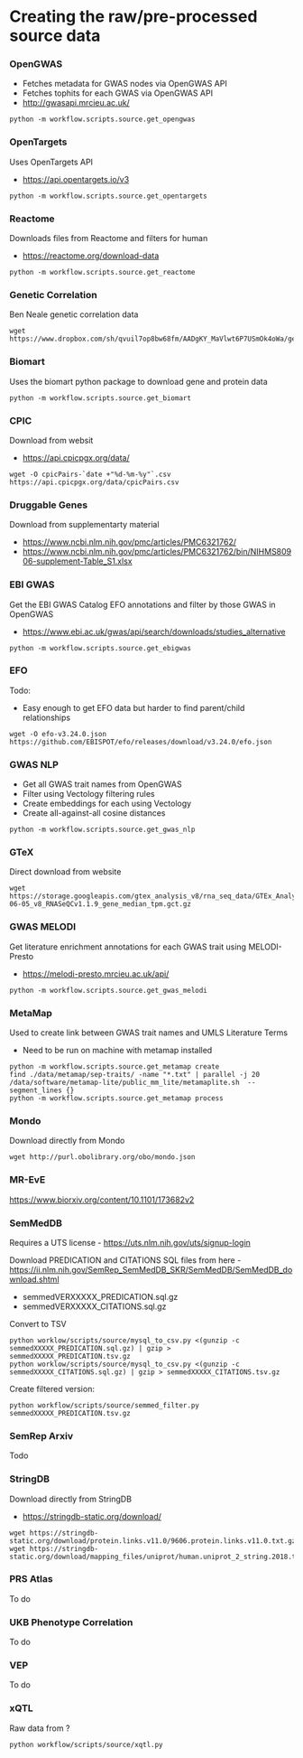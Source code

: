# Creating the raw/pre-processed source data

### OpenGWAS

- Fetches metadata for GWAS nodes via OpenGWAS API
- Fetches tophits for each GWAS via OpenGWAS API
- http://gwasapi.mrcieu.ac.uk/

```
python -m workflow.scripts.source.get_opengwas
```

### OpenTargets

Uses OpenTargets API

- https://api.opentargets.io/v3

```
python -m workflow.scripts.source.get_opentargets
```

### Reactome

Downloads files from Reactome and filters for human
- https://reactome.org/download-data

```
python -m workflow.scripts.source.get_reactome
```

### Genetic Correlation

Ben Neale genetic correlation data

```
wget https://www.dropbox.com/sh/qvuil7op8bw68fm/AADgKY_MaVlwt6P7USmOk4oWa/geno_correlation.r2.gz
```

### Biomart

Uses the biomart python package to download gene and protein data

```
python -m workflow.scripts.source.get_biomart
```

### CPIC

Download from websit
- https://api.cpicpgx.org/data/

```
wget -O cpicPairs-`date +"%d-%m-%y"`.csv https://api.cpicpgx.org/data/cpicPairs.csv
```

### Druggable Genes

Download from supplementarty material
- https://www.ncbi.nlm.nih.gov/pmc/articles/PMC6321762/
- https://www.ncbi.nlm.nih.gov/pmc/articles/PMC6321762/bin/NIHMS80906-supplement-Table_S1.xlsx

### EBI GWAS

Get the EBI GWAS Catalog EFO annotations and filter by those GWAS in OpenGWAS
- https://www.ebi.ac.uk/gwas/api/search/downloads/studies_alternative

```
python -m workflow.scripts.source.get_ebigwas
```

### EFO

Todo:
- Easy enough to get EFO data but harder to find parent/child relationships

```
wget -O efo-v3.24.0.json https://github.com/EBISPOT/efo/releases/download/v3.24.0/efo.json
```

### GWAS NLP

- Get all GWAS trait names from OpenGWAS
- Filter using Vectology filtering rules
- Create embeddings for each using Vectology
- Create all-against-all cosine distances

```
python -m workflow.scripts.source.get_gwas_nlp
```

### GTeX

Direct download from website

```
wget https://storage.googleapis.com/gtex_analysis_v8/rna_seq_data/GTEx_Analysis_2017-06-05_v8_RNASeQCv1.1.9_gene_median_tpm.gct.gz
```

### GWAS MELODI

Get literature enrichment annotations for each GWAS trait using MELODI-Presto
- https://melodi-presto.mrcieu.ac.uk/api/

```
python -m workflow.scripts.source.get_gwas_melodi
```

### MetaMap

Used to create link between GWAS trait names and UMLS Literature Terms

- Need to be run on machine with metamap installed

```
python -m workflow.scripts.source.get_metamap create
find ./data/metamap/sep-traits/ -name "*.txt" | parallel -j 20 /data/software/metamap-lite/public_mm_lite/metamaplite.sh  --segment_lines {}
python -m workflow.scripts.source.get_metamap process
```

### Mondo

Download directly from Mondo 

```
wget http://purl.obolibrary.org/obo/mondo.json
```

### MR-EvE

https://www.biorxiv.org/content/10.1101/173682v2

### SemMedDB

Requires a UTS license - https://uts.nlm.nih.gov/uts/signup-login

Download PREDICATION and CITATIONS SQL files from here - https://ii.nlm.nih.gov/SemRep_SemMedDB_SKR/SemMedDB/SemMedDB_download.shtml
- semmedVERXXXXX_PREDICATION.sql.gz
- semmedVERXXXXX_CITATIONS.sql.gz

Convert to TSV

```
python worklow/scripts/source/mysql_to_csv.py <(gunzip -c semmedXXXXX_PREDICATION.sql.gz) | gzip > semmedXXXXX_PREDICATION.tsv.gz
python worklow/scripts/source/mysql_to_csv.py <(gunzip -c semmedXXXXX_CITATIONS.sql.gz) | gzip > semmedXXXXX_CITATIONS.tsv.gz
```

Create filtered version:

```
python workflow/scripts/source/semmed_filter.py semmedXXXXX_PREDICATION.tsv.gz
```

### SemRep Arxiv

Todo

### StringDB

Download directly from StringDB
- https://stringdb-static.org/download/

```
wget https://stringdb-static.org/download/protein.links.v11.0/9606.protein.links.v11.0.txt.gz
wget https://stringdb-static.org/download/mapping_files/uniprot/human.uniprot_2_string.2018.tsv.gz
```

### PRS Atlas

To do

### UKB Phenotype Correlation

To do

### VEP

To do

### xQTL

Raw data from ?

```
python workflow/scripts/source/xqtl.py

```